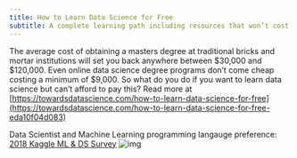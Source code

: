 ```yaml
---
title: How to Learn Data Science for Free 
subtitle: A complete learning path including resources that won’t cost you a fortune
---
```


The average cost of obtaining a masters degree at traditional bricks and mortar institutions will set you back anywhere between $30,000 and $120,000. Even online data science degree programs don’t come cheap costing a minimum of $9,000. So what do you do if you want to learn data science but can’t afford to pay this? Read more at [https://towardsdatascience.com/how-to-learn-data-science-for-free](https://towardsdatascience.com/how-to-learn-data-science-for-free-eda10f04d083)

Data Scientist and Machine Learning programming langauge preference: [2018 Kaggle ML & DS Survey](https://www.kaggle.com/sudhirnl7/data-science-survey-2018)
![img](https://lh4.googleusercontent.com/u3t40rB8jKEUlWeaswxqJtnAtIK2W5dYzi8qBJul3XEnc8C9JqAeygUgKTCFSnKNy6M7ZcmifT4DLwKnd-Mc=w1920-h881-rw)

